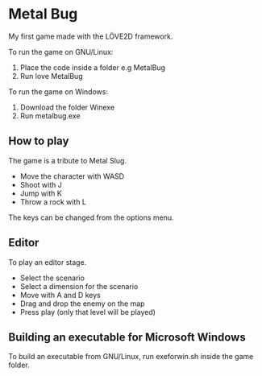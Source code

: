 # Metal Bug

My first game made with the LÖVE2D framework.

To run the game on GNU/Linux:

1. Place the code inside a folder e.g MetalBug
2. Run
    love MetalBug

To run the game on Windows:

1. Download the folder Winexe
2. Run metalbug.exe

## How to play

The game is a tribute to Metal Slug.
* Move the character with WASD
* Shoot with J
* Jump with K
* Throw a rock with L

The keys can be changed from the options menu.

## Editor 

To play an editor stage.
* Select the scenario
* Select a dimension for the scenario
* Move with A and D keys
* Drag and drop the enemy on the map
* Press play (only that level will be played)

## Building an executable for Microsoft Windows

To build an executable from GNU/Linux, run
    exeforwin.sh
inside the game folder.

